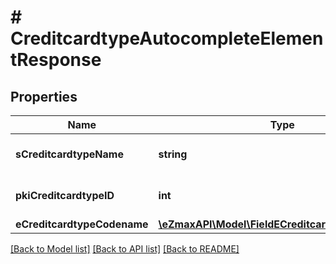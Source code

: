 # # CreditcardtypeAutocompleteElementResponse

## Properties

Name | Type | Description | Notes
------------ | ------------- | ------------- | -------------
**sCreditcardtypeName** | **string** | The name of the Creditcardtype |
**pkiCreditcardtypeID** | **int** | The unique ID of the Creditcardtype |
**eCreditcardtypeCodename** | [**\eZmaxAPI\Model\FieldECreditcardtypeCodename**](FieldECreditcardtypeCodename.md) |  |

[[Back to Model list]](../../README.md#models) [[Back to API list]](../../README.md#endpoints) [[Back to README]](../../README.md)
